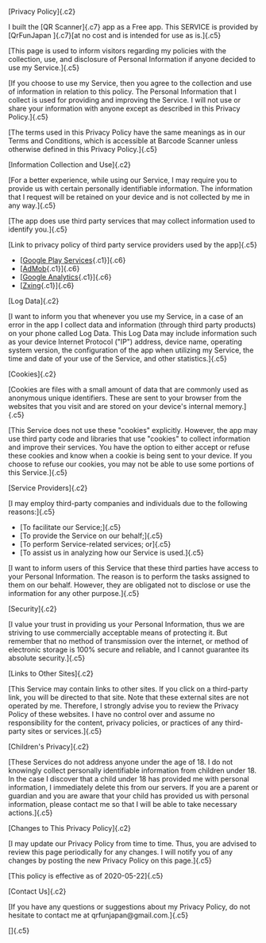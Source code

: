 [Privacy Policy]{.c2}

I built the [QR Scanner]{.c7} app as a Free app. This SERVICE is
provided by [QrFunJapan ]{.c7}[at no cost and is intended for use as
is.]{.c5}

[This page is used to inform visitors regarding my policies with the
collection, use, and disclosure of Personal Information if anyone
decided to use my Service.]{.c5}

[If you choose to use my Service, then you agree to the collection and
use of information in relation to this policy. The Personal Information
that I collect is used for providing and improving the Service. I will
not use or share your information with anyone except as described in
this Privacy Policy.]{.c5}

[The terms used in this Privacy Policy have the same meanings as in our
Terms and Conditions, which is accessible at Barcode Scanner unless
otherwise defined in this Privacy Policy.]{.c5}

[Information Collection and Use]{.c2}

[For a better experience, while using our Service, I may require you to
provide us with certain personally identifiable information. The
information that I request will be retained on your device and is not
collected by me in any way.]{.c5}

[The app does use third party services that may collect information used
to identify you.]{.c5}

[Link to privacy policy of third party service providers used by the
app]{.c5}

-   [[Google Play
    Services](https://www.google.com/url?q=https://www.google.com/policies/privacy/&sa=D&source=editors&ust=1646514543568395&usg=AOvVaw0Ab6XHmAbAEGm9fKwC-BbB){.c1}]{.c6}
-   [[AdMob](https://www.google.com/url?q=https://support.google.com/admob/answer/6128543?hl%3Den&sa=D&source=editors&ust=1646514543568871&usg=AOvVaw0DM5BiDxD5jxsPkDCVo32s){.c1}]{.c6}
-   [[Google
    Analytics](https://www.google.com/url?q=https://marketingplatform.google.com/about/analytics/terms/jp/&sa=D&source=editors&ust=1646514543569271&usg=AOvVaw35nITd8ROZNic0rU9IboCm){.c1}]{.c6}
-   [[Zxing](https://www.google.com/url?q=https://github.com/zxing/zxing&sa=D&source=editors&ust=1646514543569603&usg=AOvVaw1020j_v4oSONcejOZGkFnR){.c1}]{.c6}

[Log Data]{.c2}

[I want to inform you that whenever you use my Service, in a case of an
error in the app I collect data and information (through third party
products) on your phone called Log Data. This Log Data may include
information such as your device Internet Protocol ("IP") address, device
name, operating system version, the configuration of the app when
utilizing my Service, the time and date of your use of the Service, and
other statistics.]{.c5}

[Cookies]{.c2}

[Cookies are files with a small amount of data that are commonly used as
anonymous unique identifiers. These are sent to your browser from the
websites that you visit and are stored on your device\'s internal
memory.]{.c5}

[This Service does not use these "cookies" explicitly. However, the app
may use third party code and libraries that use "cookies" to collect
information and improve their services. You have the option to either
accept or refuse these cookies and know when a cookie is being sent to
your device. If you choose to refuse our cookies, you may not be able to
use some portions of this Service.]{.c5}

[Service Providers]{.c2}

[I may employ third-party companies and individuals due to the following
reasons:]{.c5}

-   [To facilitate our Service;]{.c5}
-   [To provide the Service on our behalf;]{.c5}
-   [To perform Service-related services; or]{.c5}
-   [To assist us in analyzing how our Service is used.]{.c5}

[I want to inform users of this Service that these third parties have
access to your Personal Information. The reason is to perform the tasks
assigned to them on our behalf. However, they are obligated not to
disclose or use the information for any other purpose.]{.c5}

[Security]{.c2}

[I value your trust in providing us your Personal Information, thus we
are striving to use commercially acceptable means of protecting it. But
remember that no method of transmission over the internet, or method of
electronic storage is 100% secure and reliable, and I cannot guarantee
its absolute security.]{.c5}

[Links to Other Sites]{.c2}

[This Service may contain links to other sites. If you click on a
third-party link, you will be directed to that site. Note that these
external sites are not operated by me. Therefore, I strongly advise you
to review the Privacy Policy of these websites. I have no control over
and assume no responsibility for the content, privacy policies, or
practices of any third-party sites or services.]{.c5}

[Children's Privacy]{.c2}

[These Services do not address anyone under the age of 18. I do not
knowingly collect personally identifiable information from children
under 18. In the case I discover that a child under 18 has provided me
with personal information, I immediately delete this from our servers.
If you are a parent or guardian and you are aware that your child has
provided us with personal information, please contact me so that I will
be able to take necessary actions.]{.c5}

[Changes to This Privacy Policy]{.c2}

[I may update our Privacy Policy from time to time. Thus, you are
advised to review this page periodically for any changes. I will notify
you of any changes by posting the new Privacy Policy on this page.]{.c5}

[This policy is effective as of 2020-05-22]{.c5}

[Contact Us]{.c2}

[If you have any questions or suggestions about my Privacy Policy, do
not hesitate to contact me at qrfunjapan\@gmail.com.]{.c5}

[]{.c5}
